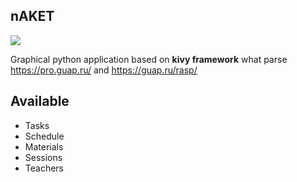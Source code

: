 ## nAKET

[![](https://tokei.rs/b1/github/Pavel-qr/nAKET?category=code)](https://github.com/Pavel-qr/nAKET)

Graphical python application based on **kivy framework** what parse https://pro.guap.ru/ and https://guap.ru/rasp/

## Available
- Tasks
- Schedule
- Materials
- Sessions
- Teachers
